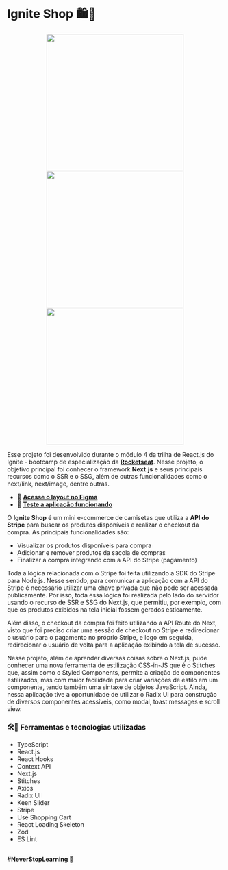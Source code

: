 # Ignite Shop 🛍👕

<div align="center">
  <img src="https://user-images.githubusercontent.com/88680118/226110418-d72c61a0-2350-4741-92fa-b0787ad23f0d.png" alt="" width="320" />
  
  <img src="https://user-images.githubusercontent.com/88680118/226110470-eb432124-4637-4ad7-ba53-47c658833a4a.png" alt="" width="320" />
  
  <img src="https://user-images.githubusercontent.com/88680118/226110487-31ae5284-3e93-463c-8328-f478a0a359a6.png" alt="" width="320" />
</div>

Esse projeto foi desenvolvido durante o módulo 4 da trilha de React.js do Ignite - bootcamp de especialização da [**Rocketseat**](https://github.com/rocketseat-education).
Nesse projeto, o objetivo principal foi conhecer o framework **Next.js** e seus principais recursos como o SSR e o SSG, além de outras funcionalidades como o next/link,
next/image, dentre outras.

- 🎨 [**Acesse o layout no Figma**](https://www.figma.com/file/FxlDRKOmznBbTH8DsTgnZU/Ignite-Shop-2.0/duplicate?node-id=0-1)
- 🚀 [**Teste a aplicação funcionando**](https://ignite-shop-luismda.vercel.app/)

O **Ignite Shop** é um mini e-commerce de camisetas que utiliza a **API do Stripe** para buscar os produtos disponíveis e realizar o checkout da compra. As principais
funcionalidades são:

- Visualizar os produtos disponíveis para compra
- Adicionar e remover produtos da sacola de compras
- Finalizar a compra integrando com a API do Stripe (pagamento)

Toda a lógica relacionada com o Stripe foi feita utilizando a SDK do Stripe para Node.js. Nesse sentido, para comunicar a aplicação com a API do Stripe é necessário
utilizar uma chave privada que não pode ser acessada publicamente. Por isso, toda essa lógica foi realizada pelo lado do servidor usando o recurso de SSR e SSG do Next.js,
que permitiu, por exemplo, com que os produtos exibidos na tela inicial fossem gerados esticamente.

Além disso, o checkout da compra foi feito utilizando a API Route do Next, visto que foi preciso criar uma sessão de checkout no Stripe e redirecionar o usuário para o
pagamento no próprio Stripe, e logo em seguida, redirecionar o usuário de volta para a aplicação exibindo a tela de sucesso.

Nesse projeto, além de aprender diversas coisas sobre o Next.js, pude conhecer uma nova ferramenta de estilização CSS-in-JS que é o Stitches que, assim como o Styled Components,
permite a criação de componentes estilizados, mas com maior facilidade para criar variações de estilo em um componente, tendo também uma sintaxe de objetos JavaScript. Ainda, nessa
aplicação tive a oportunidade de utilizar o Radix UI para construção de diversos componentes acessíveis, como modal, toast messages e scroll view.

### 🛠🧰 Ferramentas e tecnologias utilizadas
- TypeScript
- React.js
- React Hooks
- Context API
- Next.js
- Stitches
- Axios
- Radix UI
- Keen Slider
- Stripe
- Use Shopping Cart
- React Loading Skeleton
- Zod
- ES Lint

##

**#NeverStopLearning 🚀**
